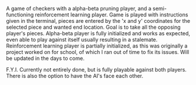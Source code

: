 A game of checkers with a alpha-beta pruning player, and a semi-functioning reinforcement learning player.
Game is played with instructions given in the terminal, pieces are entered by the 'x and y' coordinates for the selected piece and wanted end location. Goal is to take all the opposing player's pieces.
Alpha-beta player is fully initialized and works as expected, even able to play against itself usually resulting in a stalemate.
Reinforcement learning player is partially initialized, as this was originally a project worked on for school, of which I ran out of time to fix its issues. Will be updated in the days to come.

F.Y.I.
Currently not entirely done, but is fully playable against both players. There is also the option to have the AI's face each other.

